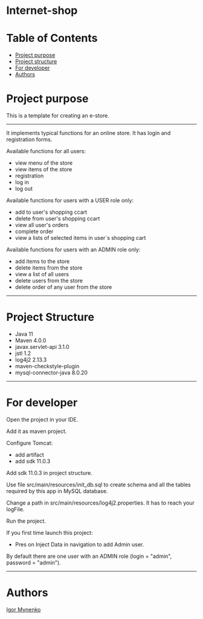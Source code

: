 # Internet-shop
# Table of Contents
* [Project purpose](#purpose)
* [Project structure](#structure)
* [For developer](#developer-start)
* [Authors](#authors)
# <a name="purpose"></a>Project purpose

This is a template for creating an e-store.
<hr>
It implements typical functions for an online store. 
It has login and registration forms.

Available functions for all users: 
* view menu of the store
* view items of the store
* registration
* log in
* log out
  
Available functions for users with a USER role only: 
* add to user's shopping ccart
* delete from user's shopping ccart
* view all user's orders
* complete order
* view a lists of selected items in user`s shopping cart

Available functions for users with an ADMIN role only:
* add items to the store
* delete items from the store
* view a list of all users
* delete users from the store
* delete order of any user from the store

<hr>

# <a name="structure"></a>Project Structure
* Java 11
* Maven 4.0.0
* javax.servlet-api 3.1.0
* jstl 1.2
* log4j2 2.13.3
* maven-checkstyle-plugin
* mysql-connector-java 8.0.20
<hr>

# <a name="developer-start"></a>For developer
Open the project in your IDE.

Add it as maven project.

Configure Tomcat:
* add artifact
* add sdk 11.0.3

Add sdk 11.0.3 in project struсture.

Use file src/main/resources/init_db.sql to create schema and all the tables required by this app in MySQL database.


Change a path in src/main/resources/log4j2.properties. It has to reach your logFile.

Run the project.

If you first time launch this project: 
 * Pres on Inject Data in navigation to add Admin user.

By default there are one user with an ADMIN role (login = "admin", password = "admin"). 
<hr>

# <a name="authors"></a>Authors
[Igor Mynenko](https://github.com/woododoCode)